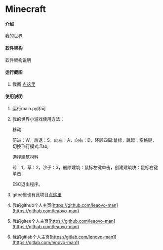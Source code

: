 # Minecraft

#### 介绍
我的世界

#### 软件架构
软件架构说明


#### 运行截图

1.  截图 [点这里](https://img.jbzj.com/file_images/article/202111/2021110909230214.jpg)

#### 使用说明

1.  运行main.py即可
2.  我的世界小游戏使用方法：

    移动

    前进：W，后退：S，向左：A，向右：D，环顾四周:鼠标，跳起：空格键，切换飞行模式:Tab;

    选择建筑材料

    砖：1，草：2，沙子：3，删除建筑：鼠标左键单击，创建建筑块：鼠标右键单击

    ESC退出程序。
4.  gitee里也有此项目[点这里](https://gitee.com/lenovo-man/minecraft)
3.  我的github个人主页[https://github.com/leaovo-man](https://github.com/leaovo-man)
3.  我的gitee个人主页[https://github.com/leaovo-man](https://github.com/leaovo-man)
3.  我的gitlab个人主页[https://gitlab.com/lenovo-man1](https://gitlab.com/lenovo-man1)
